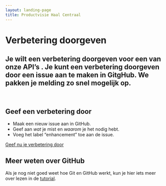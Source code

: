 ```yaml
---
layout: landing-page
title: Productvisie Haal Centraal
---
```


# Verbetering doorgeven
## Je wilt een verbetering doorgeven voor een van onze API’s . Je kunt een verbetering doorgeven door een issue aan te maken in GitgHub. We pakken je melding zo snel mogelijk op.
&nbsp;

## Geef een verbetering door
* Maak een nieuw issue aan in GitHub.
* Geef aan *wat* je mist en *waarom* je het nodig hebt.
* Voeg het label “enhancement” toe aan de issue.

[Geef nu je verbetering door](http://example.com)
&nbsp;

## Meer weten over GitHub

Als je nog niet goed weet hoe Git en GitHub werkt, kun je hier iets meer over lezen in de [tutorial](https://github.com/VNG-Realisatie/API-Kennisbank/blob/master/GitHub%20tutorial/github_tutorial.md). 
